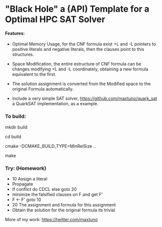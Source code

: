 # "Black Hole" a (API) Template for a Optimal HPC SAT Solver

#### Features:

- Optimal Memory Usage, for the CNF formula exist +L and -L pointers to positive literals and negative literals, then the clauses point to this structures.

- Space Modification, the entire estructure of CNF formula can be changes modifying +L and -L coordinately, obtaining a new formula equivalent to the first.

- The solution assignment is converted from the Modified space to the original Formula automatically.

- Include a very simple SAT solver, https://github.com/maxtuno/quark_sat a QuarkSAT implementation, as a example.

### To build:

mkdir build

cd build 

cmake -DCMAKE_BUILD_TYPE=MinRelSize ..

make

### Try: (Homework)

- 10 Assign a literal
- Propagate 
- If conflict do CDCL else goto 20
- minimize the falsified clauses on F and get F' 
- F <- F' goto 10
- 20 The assignment and formula for this assignment 
- Obtain the solution for the original formula its trivial

More of my work:
https://twitter.com/maxtuno
